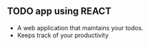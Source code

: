 ## TODO app using REACT

- A web application that maintains your todos.
- Keeps track of your productivity
